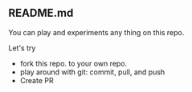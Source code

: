 ## README.md
You can play and experiments any thing on this repo.

Let's try
* fork this repo. to your own repo.
* play around with git: commit, pull, and push
* Create PR
